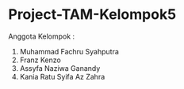 # Project-TAM-Kelompok5

Anggota Kelompok :
1. Muhammad Fachru Syahputra
2. Franz Kenzo
3. Assyfa Naziwa Ganandy
4. Kania Ratu Syifa Az Zahra
